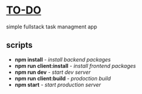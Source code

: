 # [TO-DO](http://34.116.165.92/) 
simple fullstack task managment app 
## scripts 

- **npm install** - *install backend packages*
- **npm run client:install** - *install frontend packages* 
- **npm run dev** - *start dev server*
- **npm run client:build** - *prodoction build*
- **npm start** - *start production server* 

